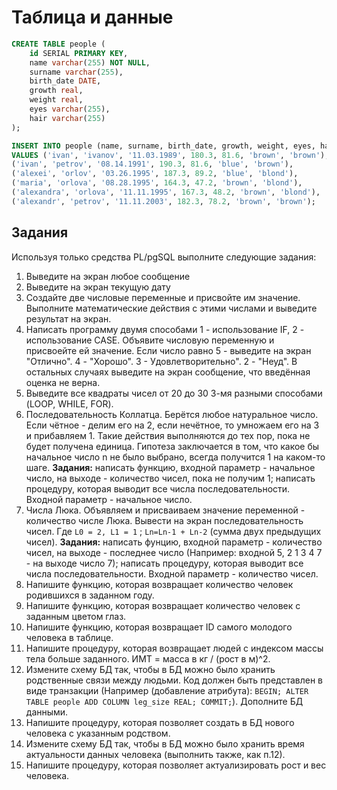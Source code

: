 # Таблица и данные

```sql
CREATE TABLE people (
	id SERIAL PRIMARY KEY,
	name varchar(255) NOT NULL,
	surname varchar(255),
	birth_date DATE,
	growth real,
	weight real,
	eyes varchar(255),
	hair varchar(255)
);

INSERT INTO people (name, surname, birth_date, growth, weight, eyes, hair)
VALUES ('ivan', 'ivanov', '11.03.1989', 180.3, 81.6, 'brown', 'brown'),
('ivan', 'petrov', '08.14.1991', 190.3, 81.6, 'blue', 'brown'),
('alexei', 'orlov', '03.26.1995', 187.3, 89.2, 'blue', 'blond'),
('maria', 'orlova', '08.28.1995', 164.3, 47.2, 'brown', 'blond'),
('alexandra', 'orlova', '11.11.1995', 167.3, 48.2, 'brown', 'blond'),
('alexandr', 'petrov', '11.11.2003', 182.3, 78.2, 'brown', 'brown');
```

## Задания

Используя только средства PL/pgSQL выполните следующие задания:

1. Выведите на экран любое сообщение
2. Выведите на экран текущую дату
3. Создайте две числовые переменные и присвойте им значение. Выполните математические действия с этими числами и выведите результат на экран.
4. Написать программу двумя способами 1 - использование IF, 2 - использование CASE. Объявите числовую переменную и присвоейте ей значение. Если число равно 5 - выведите на экран "Отлично". 4 - "Хорошо". 3 - Удовлетворительно". 2 - "Неуд". В остальных случаях выведите на экран сообщение, что введённая оценка не верна.
5. Выведите все квадраты чисел от 20 до 30 3-мя разными способами (LOOP, WHILE, FOR).
6. Последовательность Коллатца. Берётся любое натуральное число. Если чётное - делим его на 2, если нечётное, то умножаем его на 3 и прибавляем 1. Такие действия выполняются до тех пор, пока не будет получена единица. Гипотеза заключается в том, что какое бы начальное число n не было выбрано, всегда получится 1 на каком-то шаге. **Задания:** написать функцию, входной параметр - начальное число, на выходе - количество чисел, пока не получим 1; написать процедуру, которая выводит все числа последовательности. Входной параметр - начальное число.
7. Числа Люка. Объявляем и присваиваем значение переменной - количество числе Люка.
Вывести на экран последовательность чисел. Где `L0 = 2, L1 = 1` ; `Ln=Ln-1 + Ln-2` (сумма двух предыдущих чисел). **Задания:** написать фунцию, входной параметр - количество чисел, на выходе - последнее число (Например: входной 5, 2 1 3 4 7 - на выходе число 7); написать процедуру, которая выводит все числа последовательности. Входной параметр - количество чисел.
8. Напишите функцию, которая возвращает количество человек родившихся в заданном году.
9. Напишите функцию, которая возвращает количество человек с заданным цветом глаз.
10. Напишите функцию, которая возвращает ID самого молодого человека в таблице.
11. Напишите процедуру, которая возвращает людей с индексом массы тела больше заданного. ИМТ = масса в кг / (рост в м)^2.
12. Измените схему БД так, чтобы в БД можно было хранить родственные связи между людьми. Код должен быть представлен в виде транзакции (Например (добавление атрибута): `BEGIN; ALTER TABLE people ADD COLUMN leg_size REAL; COMMIT;`). Дополните БД данными.
13. Напишите процедуру, которая позволяет создать в БД нового человека с указанным родством.
14. Измените схему БД так, чтобы в БД можно было хранить время актуальности данных человека (выполнить также, как п.12).
15. Напишите процедуру, которая позволяет актуализировать рост и вес человека.
